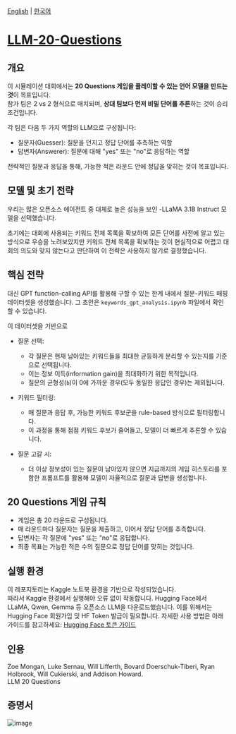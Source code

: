 [English](README.md) | [한국어](README.ko.md)
# [LLM-20-Questions](https://kaggle.com/competitions/llm-20-questions)

## 개요

이 시뮬레이션 대회에서는 **20 Questions 게임을 플레이할 수 있는 언어 모델을 만드는 것**이 목표입니다.  
참가 팀은 2 vs 2 형식으로 매치되며, **상대 팀보다 먼저 비밀 단어를 추론**하는 것이 승리 조건입니다.

각 팀은 다음 두 가지 역할의 LLM으로 구성됩니다:

- 질문자(Guesser): 질문을 던지고 정답 단어를 추측하는 역할
- 답변자(Answerer): 질문에 대해 "yes" 또는 "no"로 응답하는 역할

전략적인 질문과 응답을 통해, 가능한 적은 라운드 안에 정답을 맞히는 것이 목표입니다.

## 모델 및 초기 전략

우리는 많은 오픈소스 에이전트 중 대체로 높은 성능을 보인 -LLaMA 3.1B Instruct 모델을 선택했습니다.

초기에는 대회에 사용되는 키워드 전체 목록을 확보하여 모든 단어를 사전에 알고 있는 방식으로 우승을 노려보았지만 키워드 전체 목록을 확보하는 것이 현실적으로 어렵고 대회의 의도와 맞지 않는다고 판단하여 이 전략은 사용하지 않기로 결정했습니다.

## 핵심 전략

대신 GPT function-calling API를 활용해 구할 수 있는 한계 내에서 질문-키워드 매핑 데이터셋을 생성했습니다. 그 초안은 `keywords_gpt_analysis.ipynb` 파일에서 확인할 수 있습니다.

이 데이터셋을 기반으로
- 질문 선택:  
  - 각 질문은 현재 남아있는 키워드들을 최대한 균등하게 분리할 수 있는지를 기준으로 선택됩니다.  
  - 이는 정보 이득(information gain)을 최대화하기 위한 목적입니다.  
  - 질문의 균형성(`b`)이 0에 가까운 경우(모두 동일한 응답인 경우)는 제외됩니다.

- 키워드 필터링:  
  - 매 질문과 응답 후, 가능한 키워드 후보군을 rule-based 방식으로 필터링합니다.  
  - 이 과정을 통해 점점 키워드 후보가 줄어들고, 모델이 더 빠르게 추론할 수 있습니다.

- 질문 고갈 시:  
  - 더 이상 정보성이 있는 질문이 남아있지 않으면 지금까지의 게임 히스토리를 포함한 프롬프트를 활용해 모델이 자율적으로 질문과 답변을 생성합니다.


## 20 Questions 게임 규칙

- 게임은 총 20 라운드로 구성됩니다.
- 매 라운드마다 질문자는 질문을 제출하고, 이어서 정답 단어를 추측합니다.
- 답변자는 각 질문에 "yes" 또는 "no"로 응답합니다.
- 최종 목표는 가능한 적은 수의 질문으로 정답 단어를 맞히는 것입니다.

## 실행 환경

이 레포지토리는 Kaggle 노트북 환경을 기반으로 작성되었습니다.  
따라서 Kaggle 환경에서 실행해야 오류 없이 작동합니다.
Hugging Face에서 LLaMA, Qwen, Gemma 등 오픈소스 LLM을 다운로드했습니다.
이를 위해서는 Hugging Face 회원가입 및 HF Token 발급이 필요합니다.
자세한 사용 방법은 아래 가이드를 참고하세요: [Hugging Face 토큰 가이드](https://hunseop2772.tistory.com/372)

## 인용

Zoe Mongan, Luke Sernau, Will Lifferth, Bovard Doerschuk-Tiberi, Ryan Holbrook, Will Cukierski, and Addison Howard.  
LLM 20 Questions
## 증명서
![image](https://github.com/user-attachments/assets/514de31a-d1c2-4b56-a7f0-17e70053f24d)
